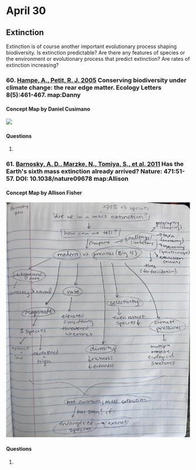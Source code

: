 # April 30

## Extinction

Extinction is of course another important evolutionary process shaping biodiversity. Is extinction predictable? Are there any features of species or the environment or evolutionary process that predict extinction? Are rates of extinction increasing?

### 60. [Hampe, A., Petit, R. J. 2005](https://digital.csic.es/bitstream/10261/64087/1/j.1461-0248.2005.00739.x.pdf) Conserving biodiversity under climate change: the rear edge matter. Ecology Letters 8(5):461-467. **map:Danny**  

#### Concept Map by Daniel Cusimano

<img width="700" src="Hampe2005_conceptmap_DC.jpg" >

#### Questions

1. 

### 61. [Barnosky, A. D., Marzke, N., Tomiya, S., et al. 2011](https://drive.google.com/drive/u/0/folders/1ocqMPD5gX9xi4VQy_5OtU5wSyg-X8ftM) Has the Earth's sixth mass extinction already arrived? Nature: 471:51-57. DOI: 10.1038/nature09678  **map:Allison**  

#### Concept Map by Allison Fisher

<img width="700" src="Barnosky2011_conceptmap_AF.jpg" >

#### Questions

1. 